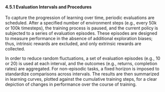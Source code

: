 #### 4.5.1 Evaluation Intervals and Procedures

To capture the progression of learning over time, periodic evaluations are scheduled. After a specified number of environment steps (e.g., every 50k or 100k timesteps), the training process is paused, and the current policy is subjected to a series of evaluation episodes. These episodes are designed to measure performance in the absence of additional exploration biases; thus, intrinsic rewards are excluded, and only extrinsic rewards are collected.

In order to reduce random fluctuations, a set of evaluation episodes (e.g., 10 or 20) is used at each interval, and the outcomes (e.g., returns, completion rates) are aggregated. For non-episodic tasks, a fixed horizon is imposed to standardize comparisons across intervals. The results are then summarized in learning curves, plotted against the cumulative training steps, for a clear depiction of changes in performance over the course of training.
